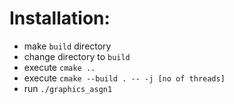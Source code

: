 # Installation:
- make `build` directory
- change directory to `build`
- execute `cmake ..`
- execute `cmake --build . -- -j [no of threads]`
- run `./graphics_asgn1`


